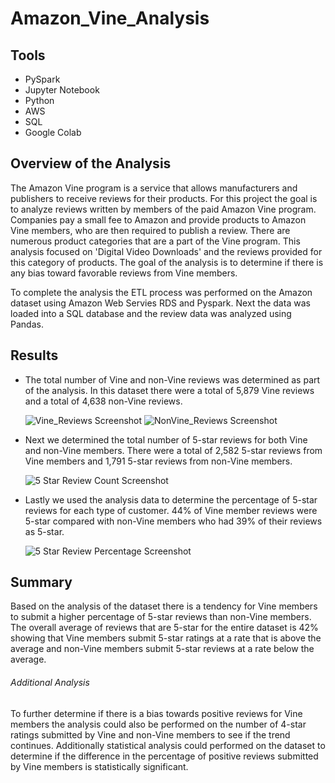 # Amazon_Vine_Analysis

## Tools
* PySpark
* Jupyter Notebook
* Python
* AWS
* SQL
* Google Colab


## Overview of the Analysis
The Amazon Vine program is a service that allows manufacturers and publishers to receive reviews for their products. For this project the goal is to analyze reviews written by members of the paid Amazon Vine program. Companies pay a small fee to Amazon and provide products to Amazon Vine members, who are then required to publish a review. There are numerous product categories that are a part of the Vine program. This analysis focused on 'Digital Video Downloads' and the reviews provided for this category of products. The goal of the analysis is to determine if there is any bias toward favorable reviews from Vine members. 

To complete the analysis the ETL process was performed on the Amazon dataset using Amazon Web Servies RDS and Pyspark. Next the data was loaded into a SQL database and the review data was analyzed using Pandas. 

## Results

- The total number of Vine and non-Vine reviews was determined as part of the analysis. In this dataset there were a total of 5,879 Vine reviews and a total of 4,638 non-Vine reviews. 

    ![Vine_Reviews Screenshot ](https://user-images.githubusercontent.com/96552268/166148338-72a4dc86-0720-45d4-8915-b34db8a36a40.png)
    ![NonVine_Reviews Screenshot ](https://user-images.githubusercontent.com/96552268/166148343-70deaf53-fd68-4b7f-87dd-e8e2c3942e82.png)

- Next we determined the total number of 5-star reviews for both Vine and non-Vine members. There were a total of 2,582 5-star reviews from Vine members and 1,791 5-star reviews from non-Vine members. 

  ![5 Star Review Count Screenshot](https://user-images.githubusercontent.com/96552268/166148438-cf9a56a8-114c-42a4-833b-77d650f67e30.png)

- Lastly we used the analysis data to determine the percentage of 5-star reviews for each type of customer. 44% of Vine member reviews were 5-star compared with non-Vine members who had 39% of their reviews as 5-star.


  ![5 Star Review Percentage Screenshot](https://user-images.githubusercontent.com/96552268/166148599-527e2c31-631c-4df5-8b22-9bddee33334c.png)

## Summary

Based on the analysis of the dataset there is a tendency for Vine members to submit a higher percentage of 5-star reviews than non-Vine members. The overall average of reviews that are 5-star for the entire dataset is 42% showing that Vine members submit 5-star ratings at a rate that is above the average and non-Vine members submit 5-star reviews at a rate below the average.  

###### Additional Analysis

To further determine if there is a bias towards positive reviews for Vine members the analysis could also be performed on the number of 4-star ratings submitted by Vine and non-Vine members to see if the trend continues. Additionally statistical analysis could performed on the dataset to determine if the difference in the percentage of positive reviews submitted by Vine members is statistically significant. 

